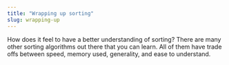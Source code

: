 ```yaml
---
title: "Wrapping up sorting"
slug: wrapping-up
---
```


How does it feel to have a better understanding of sorting? There are many other sorting algorithms out there that you can learn. All of them have trade offs between speed, memory used, generality, and ease to understand.

<!-- - Bullet list of key concepts -->
